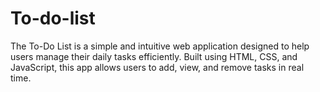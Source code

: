# To-do-list
The To-Do List is a simple and intuitive web application designed to help users manage their daily tasks efficiently. Built using HTML, CSS, and JavaScript, this app allows users to add, view, and remove tasks in real time.
